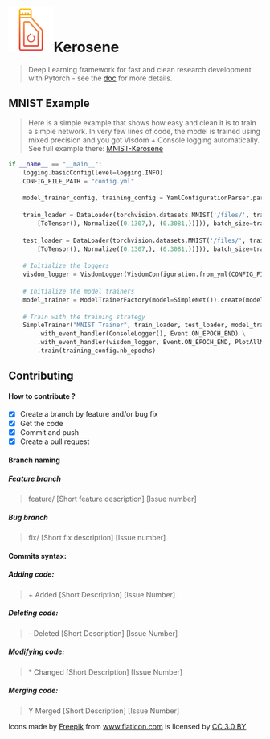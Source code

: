 #  <img src="/icons/oil.png" width="90" vertical-align="bottom">Kerosene
> Deep Learning framework for fast and clean research development with Pytorch - see the [doc](https://kerosene.readthedocs.io/en/latest/) for more details.

## MNIST Example
 > Here is a simple example that shows how easy and clean it is to train a simple network. In very few lines of code, the model is trained using mixed precision and you got Visdom + Console logging automatically. See full example there: [MNIST-Kerosene](https://github.com/banctilrobitaille/kerosene-mnist)
 
```python
if __name__ == "__main__":
    logging.basicConfig(level=logging.INFO)
    CONFIG_FILE_PATH = "config.yml"

    model_trainer_config, training_config = YamlConfigurationParser.parse(CONFIG_FILE_PATH)

    train_loader = DataLoader(torchvision.datasets.MNIST('/files/', train=True, download=True, transform=Compose(
        [ToTensor(), Normalize((0.1307,), (0.3081,))])), batch_size=training_config.batch_size_train, shuffle=True)

    test_loader = DataLoader(torchvision.datasets.MNIST('/files/', train=False, download=True, transform=Compose(
        [ToTensor(), Normalize((0.1307,), (0.3081,))])), batch_size=training_config.batch_size_valid, shuffle=True)

    # Initialize the loggers
    visdom_logger = VisdomLogger(VisdomConfiguration.from_yml(CONFIG_FILE_PATH))

    # Initialize the model trainers
    model_trainer = ModelTrainerFactory(model=SimpleNet()).create(model_trainer_config)

    # Train with the training strategy
    SimpleTrainer("MNIST Trainer", train_loader, test_loader, model_trainer) \
        .with_event_handler(ConsoleLogger(), Event.ON_EPOCH_END) \
        .with_event_handler(visdom_logger, Event.ON_EPOCH_END, PlotAllModelStateVariables()) \
        .train(training_config.nb_epochs)
```

## Contributing

#### How to contribute ?
- [X] Create a branch by feature and/or bug fix
- [X] Get the code
- [X] Commit and push
- [X] Create a pull request

#### Branch naming

##### Feature branch
> feature/ [Short feature description] [Issue number]

##### Bug branch
> fix/ [Short fix description] [Issue number]

#### Commits syntax:

##### Adding code:
> \+ Added [Short Description] [Issue Number]

##### Deleting code:
> \- Deleted [Short Description] [Issue Number]

##### Modifying code:
> \* Changed [Short Description] [Issue Number]

##### Merging code:
> Y Merged [Short Description] [Issue Number]


Icons made by <a href="http://www.flaticon.com/authors/freepik" title="Freepik">Freepik</a> from <a href="http://www.flaticon.com" title="Flaticon">www.flaticon.com</a> is licensed by <a href="http://creativecommons.org/licenses/by/3.0/" title="Creative Commons BY 3.0" target="_blank">CC 3.0 BY</a>
